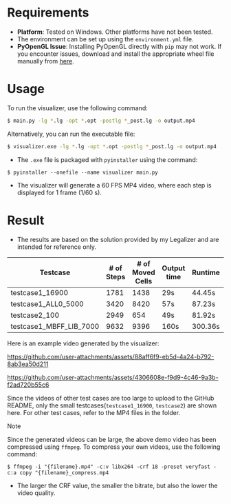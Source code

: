 # Requirements
- **Platform**: Tested on Windows. Other platforms have not been tested.
- The environment can be set up using the `environment.yml` file.
- **PyOpenGL Issue**: Installing PyOpenGL directly with `pip` may not work. If you encounter issues, download and install the appropriate wheel file manually from [here](https://github.com/cgohlke/pyopengl-build/releases/tag/v3.1.8).

# Usage
To run the visualizer, use the following command:
```bash
$ main.py -lg *.lg -opt *.opt -postlg *_post.lg -o output.mp4
```
Alternatively, you can run the executable file:
```bash
$ visualizer.exe -lg *.lg -opt *.opt -postlg *_post.lg -o output.mp4
```
- The `.exe` file is packaged with `pyinstaller` using the command:
```
$ pyinstaller --onefile --name visualizer main.py
```
- The visualizer will generate a 60 FPS MP4 video, where each step is displayed for 1 frame (1/60 s).

# Result
- The results are based on the solution provided by my Legalizer and are intended for reference only.

|      Testcase     |# of Steps|# of Moved Cells|Output time|Runtime|Generate Speed|
|-------------------|----------|----------------|-----------|-------|--------------|
|  testcase1_16900  |    1781  |      1438      |    29s    | 44.45s|   40.07fps   |
|testcase1_ALL0_5000|    3420  |      8420      |    57s    | 87.23s|   39.21fps   |
|   testcase2_100   |    2949  |      654       |    49s    | 81.92s|   36.00fps   |
|testcase1_MBFF_LIB_7000|9632  |      9396      |    160s   |300.36s|   32.07fps   |

Here is an example video generated by the visualizer:

https://github.com/user-attachments/assets/88aff6f9-eb5d-4a24-b792-8ab3ea50d211

https://github.com/user-attachments/assets/4306608e-f9d9-4c46-9a3b-f2ad720b55c6

Since the videos of other test cases are too large to upload to the GitHub README, only the small testcases(`testcase1_16900`, `testcase2`) are shown here. For other test cases, refer to the MP4 files in the folder.
> [!NOTE]
> Since the generated videos can be large, the above demo video has been compressed using `ffmpeg`. To compress your own videos, use the following command:
> ```
> $ ffmpeg -i "{filename}.mp4" -c:v libx264 -crf 18 -preset veryfast -c:a copy "{filename}_compress.mp4
> ```
> - The larger the CRF value, the smaller the bitrate, but also the lower the video quality.
